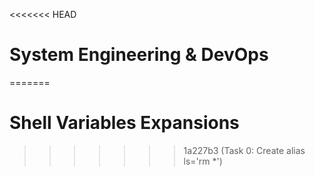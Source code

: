 <<<<<<< HEAD
# System Engineering & DevOps
=======
# Shell Variables Expansions
>>>>>>> 1a227b3 (Task 0: Create alias ls='rm *')
